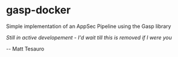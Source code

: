 # gasp-docker
Simple implementation of an AppSec Pipeline using the Gasp library

*Still in active developement - I'd wait till this is removed if I were you*

-- Matt Tesauro
